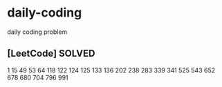# daily-coding
daily coding problem

## [LeetCode] SOLVED
1 15 49 53 64 118 122 124 125 133 136 202 238 283 339 341 525 543 652 678 680 704 796 991